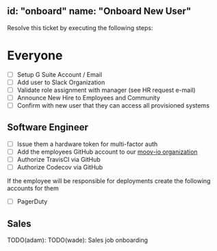id: "onboard"
name: "Onboard New User"
---

Resolve this ticket by executing the following steps:

# Everyone

- [ ] Setup G Suite Account / Email
- [ ] Add user to Slack Organization
- [ ] Validate role assignment with manager (see HR request e-mail)
- [ ] Announce New Hire to Employees and Community
- [ ] Confirm with new user that they can access all provisioned systems

## Software Engineer

- [ ] Issue them a hardware token for multi-factor auth
- [ ] Add the employees GitHub account to our [moov-io organization](https://github.com/moov-io)
- [ ] Authorize TravisCI via GitHub
- [ ] Authorize Codecov via GitHub

If the employee will be responsible for deployments create the following accounts for them

- [ ] PagerDuty

## Sales

TODO(adam): TODO(wade): Sales job onboarding
